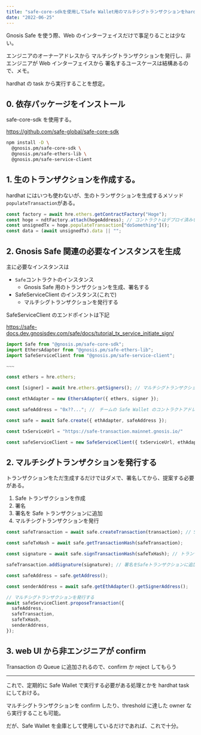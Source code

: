 ```yaml
---
title: "safe-core-sdkを使用してSafe Wallet用のマルチシグトランザクションをhardhat taskで発行したい"
date: "2022-06-25"
---
```


Gnosis Safe を使う際、Web のインターフェイスだけで事足りることは少ない。

エンジニアのオーナーアドレスから マルチシグトランザクションを発行し、非エンジニアが Web インターフェイスから 署名するユースケースは結構あるので、メモ。

hardhat の task から実行することを想定。

## 0. 依存パッケージをインストール

safe-core-sdk を使用する。

https://github.com/safe-global/safe-core-sdk

```sh
npm install -D \
  @gnosis.pm/safe-core-sdk \
  @gnosis.pm/safe-ethers-lib \
  @gnosis.pm/safe-service-client
```

## 1. 生のトランザクションを作成する。

hardhat にはいつも使わないが、生のトランザクションを生成するメソッド`populateTransaction`がある。

```typescript
const factory = await hre.ethers.getContractFactory("Hoge");
const hoge = ndtFactory.attach(hogeAddress); // コントラクトはデプロイ済みを想定
const unsignedTx = hoge.populateTransaction["doSomething"]();
const data = (await unsignedTx).data || "";
```

## 2. Gnosis Safe 関連の必要なインスタンスを生成

主に必要なインスタンスは

- `Safe`コントラクトのインスタンス
  - Gnosis Safe 用のトランザクションを生成、署名する
- SafeServiceClient のインスタンス(これで)
  - マルチシグトランザクションを発行する

SafeServiceClient のエンドポイントは下記

https://safe-docs.dev.gnosisdev.com/safe/docs/tutorial_tx_service_initiate_sign/

```typescript
import Safe from "@gnosis.pm/safe-core-sdk";
import EthersAdapter from "@gnosis.pm/safe-ethers-lib";
import SafeServiceClient from "@gnosis.pm/safe-service-client";

~~~

const ethers = hre.ethers;

const [signer] = await hre.ethers.getSigners(); // マルチシグトランザクションを出したいエンジニアのアドレス

const ethAdapter = new EthersAdapter({ ethers, signer });

const safeAddress = "0x??..."; //　チームの Safe Wallet のコントラクトアドレス

const safe = await Safe.create({ ethAdapter, safeAddress });

const txServiceUrl = "https://safe-transaction.mainnet.gnosis.io/"

const safeServiceClient = new SafeServiceClient({ txServiceUrl, ethAdapter });
```

## 2. マルチシグトランザクションを発行する

トランザクションをただ生成するだけではダメで、署名してから、提案する必要がある。

1. Safe トランザクションを作成
2. 署名
3. 署名を Safe トランザクションに追加
4. マルチシグトランザクションを発行

```typescript
const safeTransaction = await safe.createTransaction(transaction); // Safeトランザクションを生成

const safeTxHash = await safe.getTransactionHash(safeTransaction);

const signature = await safe.signTransactionHash(safeTxHash); // トランザクションに署名

safeTransaction.addSignature(signature); // 署名をSafeトランザクションに追加

const safeAddress = safe.getAddress();

const senderAddress = await safe.getEthAdapter().getSignerAddress();

// マルチシグトランザクションを発行する
await safeServiceClient.proposeTransaction({
  safeAddress,
  safeTransaction,
  safeTxHash,
  senderAddress,
});
```

## 3. web UI から非エンジニアが confirm

Transaction の Queue に追加されるので、confirm か reject してもらう

---

これで、定期的に Safe Wallet で実行する必要がある処理とかを hardhat task にしておける。

マルチシグトランザクションを confirm したり、threshold に達した owner なら実行することも可能。

だが、Safe Wallet を金庫として使用しているだけであれば、これで十分。
